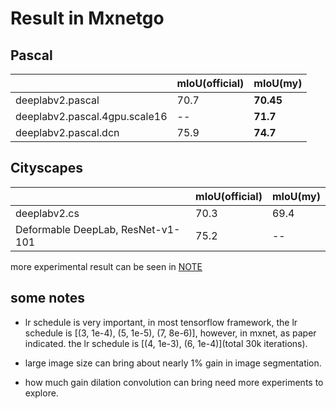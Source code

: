 # Result in Mxnetgo

## Pascal 
|                                   | mIoU(official) |  mIoU(my)|
|-----------------------------------|------|------|
|deeplabv2.pascal| 70.7 |**70.45**|
|deeplabv2.pascal.4gpu.scale16|--|**71.7**|
|deeplabv2.pascal.dcn| 75.9 |  **74.7**|


## Cityscapes
|                                   | mIoU(official) | mIoU(my)  |
|-----------------------------------|------|-------|
|deeplabv2.cs|70.3|69.4|
| Deformable DeepLab, ResNet-v1-101 | 75.2 |-- |


more experimental result can be seen in [NOTE](tmp/NOTE.md)


## some notes

* lr schedule is very important, in most tensorflow framework, the lr schedule is [(3, 1e-4), (5, 1e-5), (7, 8e-6)], however, in mxnet, as paper indicated. the lr schedule is [(4, 1e-3), (6, 1e-4)](total 30k iterations).

* large image size can bring about  nearly 1% gain in image segmentation.

* how much gain dilation convolution  can bring need more experiments to explore.

